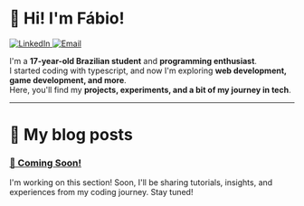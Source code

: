 # 👋 Hi! I'm Fábio!  

<p align="left">
  <a href="https://linkedin.com/in/ofabiodev">
    <img src="https://img.shields.io/badge/Fábio%20Henrique-FF4B4B" alt="LinkedIn" />
  </a>
  <a href="mailto:me@ofabio.dev">
    <img src="https://img.shields.io/badge/me@ofabio.dev-FF4B4B" alt="Email" />
  </a>
</p>

I'm a **17-year-old Brazilian student** and **programming enthusiast**.  
I started coding with typescript, and now I'm exploring **web development, game development, and more**.  
Here, you'll find my **projects, experiments, and a bit of my journey in tech**.  

---

# 📝 My blog posts  
### [🚧 Coming Soon!](#)  
I'm working on this section! Soon, I'll be sharing tutorials, insights, and experiences from my coding journey. Stay tuned! 